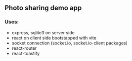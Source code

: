 ## Photo sharing demo app

### Uses:
- express, sqlite3 on server side
- react on client side bootstapped with vite
- socket connection (socket.io, socket.io-client packages)
- react-router
- react-toastify
